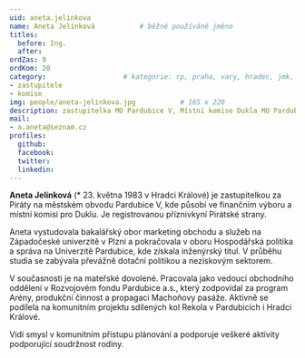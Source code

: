 ```yaml
---
uid: aneta.jelinkova
name: Aneta Jelínková   		# běžně používáné jméno
titles:
  before: Ing.
  after:
ordZas: 9
ordKom: 20
category:             		# kategorie: rp, praha, vary, hradec, jmk, senat
- zastupitele
- komise
img: people/aneta-jelinkova.jpg           # 165 x 220
description: zastupitelka MO Pardubice V, Místní komise Dukla MO Pardubice V # kratký popis, max 160 znaků
mail:
- a.aneta@seznam.cz
profiles:
  github:
  facebook:
  twitter:
  linkedin:
---
```


**Aneta Jelínková** (* 23. května 1983 v Hradci Králové) je zastupitelkou za Piráty na městském obvodu Pardubice V, kde působí ve finančním výboru a místní komisi pro Duklu. Je registrovanou příznivkyní Pirátské strany.

Aneta vystudovala bakalářský obor marketing obchodu a služeb na Západočeské univerzitě v Plzni a pokračovala v oboru Hospodářská politika a správa na Univerzitě Pardubice, kde získala inženýrský titul. V průběhu studia se zabývala převážně dotační politikou a neziskovým sektorem.

V současnosti je na mateřské dovolené. Pracovala jako vedoucí obchodního oddělení v Rozvojovém fondu Pardubice a.s., který zodpovídal za program Arény, produkční činnost a propagaci Machoňovy pasáže. Aktivně se podílela na komunitním projektu sdílených kol Rekola v Pardubicích i Hradci Králové.

Vidí smysl v komunitním přístupu plánování a podporuje veškeré aktivity podporující soudržnost rodiny.

